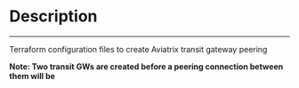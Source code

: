 # Description
-----------
Terraform configuration files to create Aviatrix transit gateway peering

**Note: Two transit GWs are created before a peering connection between them will be**
